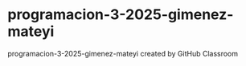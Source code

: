# programacion-3-2025-gimenez-mateyi
programacion-3-2025-gimenez-mateyi created by GitHub Classroom
